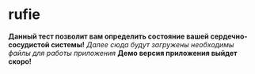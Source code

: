 # rufie
**Данный тест позволит вам определить состояние вашей сердечно-сосудистой системы!**
*Далее сюда будут загружены необходимы файлы для работы приложения*
**Демо версия приложения выйдет скоро!**
